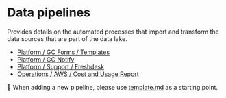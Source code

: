 # Data pipelines

Provides details on the automated processes that import and transform the data sources that are part of the data lake.

- [Platform / GC Forms / Templates](./platform/gc-forms/templates.md)
- [Platform / GC Notify](./platform/gc-notify/export.md)
- [Platform / Support / Freshdesk](./platform/support/freshdesk.md)
- [Operations / AWS / Cost and Usage Report](./operations/aws/cost-and-usage-report.md)

:page_facing_up: When adding a new pipeline, please use [template.md](./template.md) as a starting point.